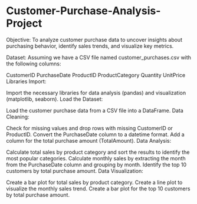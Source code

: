 # Customer-Purchase-Analysis-Project
Objective:
To analyze customer purchase data to uncover insights about purchasing behavior, identify sales trends, and visualize key metrics.

Dataset:
Assuming we have a CSV file named customer_purchases.csv with the following columns:

CustomerID
PurchaseDate
ProductID
ProductCategory
Quantity
UnitPrice
Libraries Import:

Import the necessary libraries for data analysis (pandas) and visualization (matplotlib, seaborn).
Load the Dataset:

Load the customer purchase data from a CSV file into a DataFrame.
Data Cleaning:

Check for missing values and drop rows with missing CustomerID or ProductID.
Convert the PurchaseDate column to a datetime format.
Add a column for the total purchase amount (TotalAmount).
Data Analysis:

Calculate total sales by product category and sort the results to identify the most popular categories.
Calculate monthly sales by extracting the month from the PurchaseDate column and grouping by month.
Identify the top 10 customers by total purchase amount.
Data Visualization:

Create a bar plot for total sales by product category.
Create a line plot to visualize the monthly sales trend.
Create a bar plot for the top 10 customers by total purchase amount.

